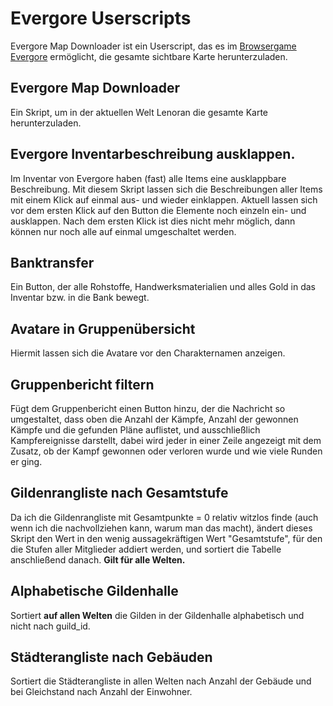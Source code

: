 # Evergore Userscripts

Evergore Map Downloader ist ein Userscript, das es im [Browsergame Evergore](https://evergore.de/) ermöglicht, die gesamte sichtbare Karte herunterzuladen. 

## Evergore Map Downloader
Ein Skript, um in der aktuellen Welt Lenoran die gesamte Karte herunterzuladen.

## Evergore Inventarbeschreibung ausklappen.
Im Inventar von Evergore haben (fast) alle Items eine ausklappbare Beschreibung. Mit diesem Skript lassen sich die Beschreibungen aller Items mit einem Klick auf einmal aus- und wieder einklappen.
Aktuell lassen sich vor dem ersten Klick auf den Button die Elemente noch einzeln ein- und ausklappen. Nach dem ersten Klick ist dies nicht mehr möglich, dann können nur noch alle auf einmal umgeschaltet werden.

## Banktransfer
Ein Button, der alle Rohstoffe, Handwerksmaterialien und alles Gold in das Inventar bzw. in die Bank bewegt.

## Avatare in Gruppenübersicht
Hiermit lassen sich die Avatare vor den Charakternamen anzeigen.

## Gruppenbericht filtern
Fügt dem Gruppenbericht einen Button hinzu, der die Nachricht so umgestaltet, dass oben die Anzahl der Kämpfe, Anzahl der gewonnen Kämpfe und die gefunden Pläne auflistet, und ausschließlich Kampfereignisse darstellt, dabei wird jeder in einer Zeile angezeigt mit dem Zusatz, ob der Kampf gewonnen oder verloren wurde und wie viele Runden er ging.

## Gildenrangliste nach Gesamtstufe
Da ich die Gildenrangliste mit Gesamtpunkte = 0 relativ witzlos finde (auch wenn ich die nachvollziehen kann, warum man das macht), ändert dieses Skript den Wert in den wenig aussagekräftigen Wert "Gesamtstufe", für den die Stufen aller Mitglieder addiert werden, und sortiert die Tabelle anschließend danach. **Gilt für alle Welten.**

## Alphabetische Gildenhalle
Sortiert **auf allen Welten** die Gilden in der Gildenhalle alphabetisch und nicht nach guild_id.

## Städterangliste nach Gebäuden
Sortiert die Städterangliste in allen Welten nach Anzahl der Gebäude und bei Gleichstand nach Anzahl der Einwohner.
